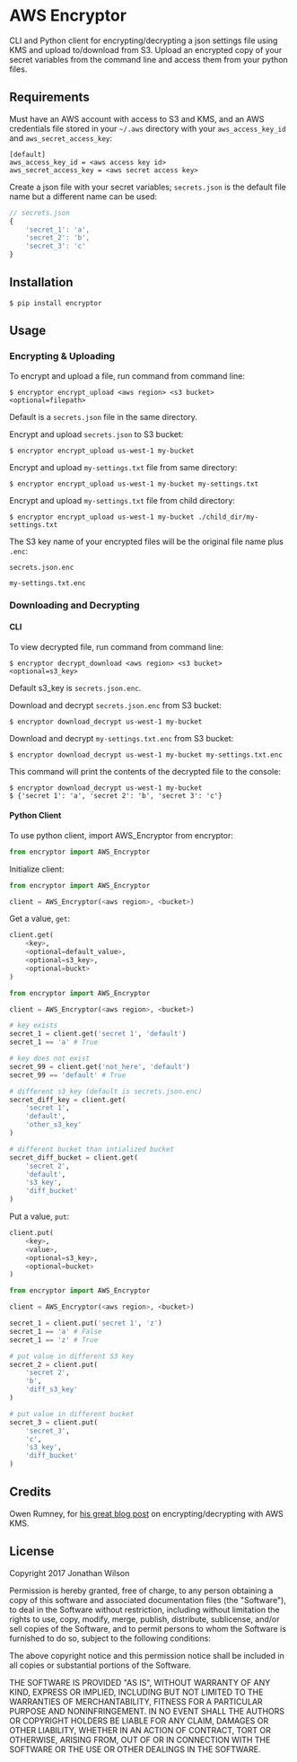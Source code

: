 # AWS Encryptor
CLI and Python client for encrypting/decrypting a json settings file using KMS and upload to/download from S3.  Upload an encrypted copy of your secret variables from the command line and access them from your python files.
## Requirements
Must have an AWS account with access to S3 and KMS, and an AWS credentials file stored in your `~/.aws` directory with your `aws_access_key_id` and `aws_secret_access_key`:

```shell
[default]
aws_access_key_id = <aws access key id>
aws_secret_access_key = <aws secret access key>
```

Create a json file with your secret variables; `secrets.json` is the default file name but a different name can be used:

```javascript
// secrets.json
{ 
    'secret_1': 'a',
    'secret_2': 'b',
    'secret_3': 'c'
}
```
## Installation
```shell
$ pip install encryptor
```
## Usage
### Encrypting & Uploading
To encrypt and upload a file, run command from command line:

```shell
$ encryptor encrypt_upload <aws region> <s3 bucket> <optional=filepath>
```

Default is a `secrets.json` file in the same directory.

Encrypt and upload `secrets.json` to S3 bucket:

```shell
$ encryptor encrypt_upload us-west-1 my-bucket
```

Encrypt and upload `my-settings.txt` file from same directory:

```shell
$ encryptor encrypt_upload us-west-1 my-bucket my-settings.txt
```
Encrypt and upload `my-settings.txt` file from child directory:

```shell
$ encryptor encrypt_upload us-west-1 my-bucket ./child_dir/my-settings.txt
```

The S3 key name of your encrypted files will be the original file name plus `.enc`:

`secrets.json.enc`

`my-settings.txt.enc`

### Downloading and Decrypting
#### CLI
To view decrypted file, run command from command line:

```shell
$ encryptor decrypt_download <aws region> <s3 bucket> <optional=s3_key>

```
Default s3_key is `secrets.json.enc`.

Download and decrypt `secrets.json.enc` from S3 bucket:

```shell
$ encryptor download_decrypt us-west-1 my-bucket
```

Download and decrypt `my-settings.txt.enc` from S3 bucket:

```shell
$ encryptor download_decrypt us-west-1 my-bucket my-settings.txt.enc
```
This command will print the contents of the decrypted file to the console:

```shell
$ encryptor download_decrypt us-west-1 my-bucket
$ {'secret 1': 'a', 'secret 2': 'b', 'secret 3': 'c'}
```
#### Python Client
To use python client, import AWS_Encryptor from encryptor:

```python
from encryptor import AWS_Encryptor
```
Initialize client:

```python
from encryptor import AWS_Encryptor

client = AWS_Encryptor(<aws region>, <bucket>)
```
Get a value, `get`:

```python
client.get(
    <key>,
    <optional=default_value>,
    <optional=s3_key>, 
    <optional=buckt>
)
```

```python
from encryptor import AWS_Encryptor

client = AWS_Encryptor(<aws region>, <bucket>)

# key exists
secret_1 = client.get('secret 1', 'default')
secret_1 == 'a' # True

# key does not exist
secret_99 = client.get('not_here', 'default')
secret_99 == 'default' # True

# different s3_key (default is secrets.json.enc)
secret_diff_key = client.get(
    'secret 1',
    'default',
    'other_s3_key'
)

# different bucket than intialized bucket
secret_diff_bucket = client.get(
    'secret 2',
    'default',
    's3_key',
    'diff_bucket'
)
```
Put a value, `put`:

```python
client.put(
    <key>,
    <value>,
    <optional=s3_key>,
    <optional=bucket>
)
```

```python
from encryptor import AWS_Encryptor

client = AWS_Encryptor(<aws region>, <bucket>)

secret_1 = client.put('secret 1', 'z')
secret_1 == 'a' # False
secret_1 == 'z' # True

# put value in different S3 key
secret_2 = client.put(
    'secret 2',
    'b',
    'diff_s3_key'
)

# put value in different bucket
secret_3 = client.put(
    'secret_3',
    'c',
    's3_key',
    'diff_bucket'
)
```

## Credits
Owen Rumney, for [his great blog post](http://www.owenrumney.co.uk/2015/01/06/Boto3-client-side-encryption-using-KMS.html) on encrypting/decrypting with AWS KMS.
## License
Copyright 2017 Jonathan Wilson

Permission is hereby granted, free of charge, to any person obtaining a copy of this software and associated documentation files (the "Software"), to deal in the Software without restriction, including without limitation the rights to use, copy, modify, merge, publish, distribute, sublicense, and/or sell copies of the Software, and to permit persons to whom the Software is furnished to do so, subject to the following conditions:

The above copyright notice and this permission notice shall be included in all copies or substantial portions of the Software.

THE SOFTWARE IS PROVIDED "AS IS", WITHOUT WARRANTY OF ANY KIND, EXPRESS OR IMPLIED, INCLUDING BUT NOT LIMITED TO THE WARRANTIES OF MERCHANTABILITY, FITNESS FOR A PARTICULAR PURPOSE AND NONINFRINGEMENT. IN NO EVENT SHALL THE AUTHORS OR COPYRIGHT HOLDERS BE LIABLE FOR ANY CLAIM, DAMAGES OR OTHER LIABILITY, WHETHER IN AN ACTION OF CONTRACT, TORT OR OTHERWISE, ARISING FROM, OUT OF OR IN CONNECTION WITH THE SOFTWARE OR THE USE OR OTHER DEALINGS IN THE SOFTWARE.